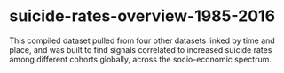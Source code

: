 # suicide-rates-overview-1985-2016
This compiled dataset pulled from four other datasets linked by time and place, and was built to find signals correlated to increased suicide rates among different cohorts globally, across the socio-economic spectrum. 
